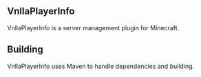 ## VnllaPlayerInfo
VnllaPlayerInfo is a server management plugin for Minecraft.
## Building
VnllaPlayerInfo uses Maven to handle dependencies and building.